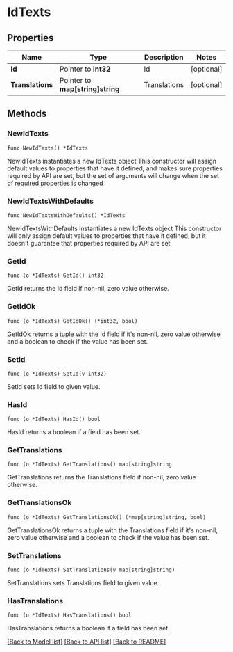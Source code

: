 # IdTexts

## Properties

Name | Type | Description | Notes
------------ | ------------- | ------------- | -------------
**Id** | Pointer to **int32** | Id | [optional] 
**Translations** | Pointer to **map[string]string** | Translations | [optional] 

## Methods

### NewIdTexts

`func NewIdTexts() *IdTexts`

NewIdTexts instantiates a new IdTexts object
This constructor will assign default values to properties that have it defined,
and makes sure properties required by API are set, but the set of arguments
will change when the set of required properties is changed

### NewIdTextsWithDefaults

`func NewIdTextsWithDefaults() *IdTexts`

NewIdTextsWithDefaults instantiates a new IdTexts object
This constructor will only assign default values to properties that have it defined,
but it doesn't guarantee that properties required by API are set

### GetId

`func (o *IdTexts) GetId() int32`

GetId returns the Id field if non-nil, zero value otherwise.

### GetIdOk

`func (o *IdTexts) GetIdOk() (*int32, bool)`

GetIdOk returns a tuple with the Id field if it's non-nil, zero value otherwise
and a boolean to check if the value has been set.

### SetId

`func (o *IdTexts) SetId(v int32)`

SetId sets Id field to given value.

### HasId

`func (o *IdTexts) HasId() bool`

HasId returns a boolean if a field has been set.

### GetTranslations

`func (o *IdTexts) GetTranslations() map[string]string`

GetTranslations returns the Translations field if non-nil, zero value otherwise.

### GetTranslationsOk

`func (o *IdTexts) GetTranslationsOk() (*map[string]string, bool)`

GetTranslationsOk returns a tuple with the Translations field if it's non-nil, zero value otherwise
and a boolean to check if the value has been set.

### SetTranslations

`func (o *IdTexts) SetTranslations(v map[string]string)`

SetTranslations sets Translations field to given value.

### HasTranslations

`func (o *IdTexts) HasTranslations() bool`

HasTranslations returns a boolean if a field has been set.


[[Back to Model list]](../README.md#documentation-for-models) [[Back to API list]](../README.md#documentation-for-api-endpoints) [[Back to README]](../README.md)


